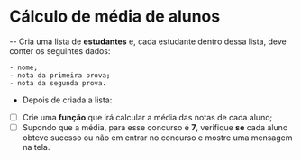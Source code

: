 # Cálculo de média de alunos 

-- Cria uma lista de **estudantes** e, cada estudante dentro dessa lista, deve conter os seguintes dados:

    - nome;
    - nota da primeira prova;
    - nota da segunda prova.

- Depois de criada a lista:

- [ ]  Crie uma **função** que irá calcular a média das notas de cada aluno;
- [ ]  Supondo que a média, para esse concurso é **7**, verifique **se** cada aluno obteve sucesso ou não em entrar no concurso e mostre uma mensagem na tela.
